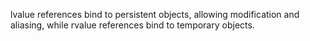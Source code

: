 lvalue references bind to persistent objects, allowing modification and aliasing, while rvalue references bind to temporary objects.
